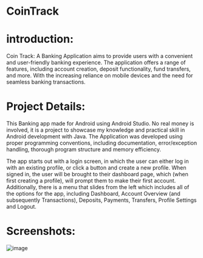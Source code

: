 # CoinTrack
# introduction:
Coin Track: A Banking Application aims to provide users with a convenient and user-friendly banking experience.
The application offers a range of features, including account creation, deposit functionality, fund transfers, and more. 
With the increasing reliance on mobile devices and the need for seamless banking transactions.

# Project Details:
This Banking app made for Android using Android Studio. No real money is involved, it is a project to showcase my knowledge and practical skill in Android development with Java. The Application was developed using proper programming conventions, including documentation, error/exception handling, thorough program structure and memory efficiency.

The app starts out with a login screen, in which the user can either log in with an existing profile, or click a button and create a new profile. When signed in, the user will be brought to their dashboard page, which (when first creating a profile), will prompt them to make their first account. Additionally, there is a menu that slides from the left which includes all of the options for the app, including Dashboard, Account Overview (and subsequently Transactions), Deposits, Payments, Transfers, Profile Settings and Logout.

# Screenshots: 
![image](https://github.com/syedasraa/CoinTrack/assets/92538646/0d6f1be0-dea7-4e8f-b09d-b671ed73cdb9)
